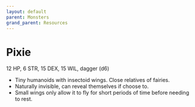 ```yaml
---
layout: default
parent: Monsters
grand_parent: Resources
---
```


# Pixie

12 HP, 6 STR, 15 DEX, 15 WIL, dagger (d6)

- Tiny humanoids with insectoid wings. Close relatives of fairies.
- Naturally invisible, can reveal themselves if choose to.
- Small wings only allow it to fly for short periods of time before needing to rest.


